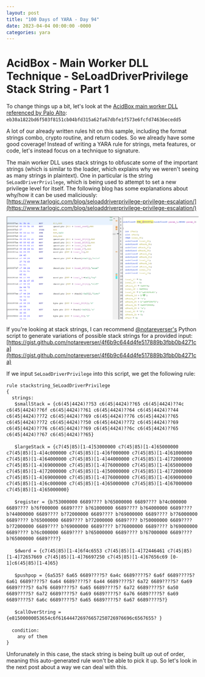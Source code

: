 ```yaml
---
layout: post
title: "100 Days of YARA - Day 94"
date: 2023-04-04 00:00:00 -0000
categories: yara
---
```


# AcidBox - Main Worker DLL Technique - SeLoadDriverPrivilege Stack String - Part 1
To change things up a bit, let's look at the [AcidBox main worker DLL referenced by Palo Alto](https://unit42.paloaltonetworks.com/acidbox-rare-malware/): `eb30a1822bd6f503f8151cb04bfd315a62fa67dbfe1f573e6fcfd74636ecedd5`

A lot of our already written rules hit on this sample, including the format strings combo, crypto routine, and return codes. So we already have some good coverage! Instead of writing a YARA rule for strings, meta features, or code, let's instead focus on a technique to signature.

The main worker DLL uses stack strings to obfuscate some of the important strings (which is similar to the loader, which explains why we weren't seeing as many strings in plaintext). One in particular is the string `SeLoadDriverPrivilege`, which is being used to attempt to set a new privilege level for itself. The following blog has some explanations about why/how it can be used maliciously: [https://www.tarlogic.com/blog/seloaddriverprivilege-privilege-escalation/](https://www.tarlogic.com/blog/seloaddriverprivilege-privilege-escalation/)

![](/assets/2023-04-04_main_worker_stack_string.PNG)

If you're looking at stack strings, I can recommend [@notareverser's](https://twitter.com/notareverser) Python script to generate variations of possible stack strings for a provided input: [https://gist.github.com/notareverser/4f6b9c644d4fe517889b3fbb0b4271ca](https://gist.github.com/notareverser/4f6b9c644d4fe517889b3fbb0b4271ca)

If we input `SeLoadDriverPrivilege` into this script, we get the following rule:
```
rule stackstring_SeLoadDriverPrivilege
{
  strings:
   $smallStack = {c6(45|4424)??53 c6(45|4424)??65 c6(45|4424)??4c c6(45|4424)??6f c6(45|4424)??61 c6(45|4424)??64 c6(45|4424)??44 c6(45|4424)??72 c6(45|4424)??69 c6(45|4424)??76 c6(45|4424)??65 c6(45|4424)??72 c6(45|4424)??50 c6(45|4424)??72 c6(45|4424)??69 c6(45|4424)??76 c6(45|4424)??69 c6(45|4424)??6c c6(45|4424)??65 c6(45|4424)??67 c6(45|4424)??65}

   $largeStack = {c7(45|85)[1-4]53000000 c7(45|85)[1-4]65000000 c7(45|85)[1-4]4c000000 c7(45|85)[1-4]6f000000 c7(45|85)[1-4]61000000 c7(45|85)[1-4]64000000 c7(45|85)[1-4]44000000 c7(45|85)[1-4]72000000 c7(45|85)[1-4]69000000 c7(45|85)[1-4]76000000 c7(45|85)[1-4]65000000 c7(45|85)[1-4]72000000 c7(45|85)[1-4]50000000 c7(45|85)[1-4]72000000 c7(45|85)[1-4]69000000 c7(45|85)[1-4]76000000 c7(45|85)[1-4]69000000 c7(45|85)[1-4]6c000000 c7(45|85)[1-4]65000000 c7(45|85)[1-4]67000000 c7(45|85)[1-4]65000000}

   $register = {b?53000000 6689???? b?65000000 6689???? b?4c000000 6689???? b?6f000000 6689???? b?61000000 6689???? b?64000000 6689???? b?44000000 6689???? b?72000000 6689???? b?69000000 6689???? b?76000000 6689???? b?65000000 6689???? b?72000000 6689???? b?50000000 6689???? b?72000000 6689???? b?69000000 6689???? b?76000000 6689???? b?69000000 6689???? b?6c000000 6689???? b?65000000 6689???? b?67000000 6689???? b?65000000 6689????}

   $dword = {c7(45|85)[1-4]6f4c6553 c7(45|85)[1-4]72446461 c7(45|85)[1-4]72657669 c7(45|85)[1-4]76697250 c7(45|85)[1-4]67656c69 [0-1]c6(45|85)[1-4]65}

   $pushpop = {6a535? 6a65 6689????5? 6a4c 6689????5? 6a6f 6689????5? 6a61 6689????5? 6a64 6689????5? 6a44 6689????5? 6a72 6689????5? 6a69 6689????5? 6a76 6689????5? 6a65 6689????5? 6a72 6689????5? 6a50 6689????5? 6a72 6689????5? 6a69 6689????5? 6a76 6689????5? 6a69 6689????5? 6a6c 6689????5? 6a65 6689????5? 6a67 6689????5?}

   $callOverString = {e81500000053654c6f616444726976657250726976696c6567655? }

  condition:
    any of them
}
```

Unforunately in this case, the stack string is being built up out of order, meaning this auto-generated rule won't be able to pick it up. So let's look in the next post about a way we can deal with this.